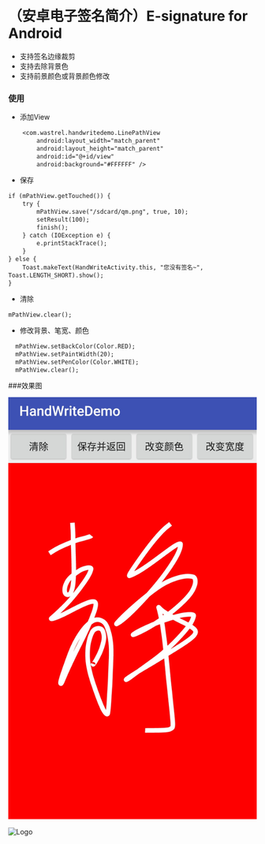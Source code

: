 （安卓电子签名简介）E-signature for Android
============================
* 支持签名边缘裁剪
* 支持去除背景色
* 支持前景颜色或背景颜色修改


### 使用
- 添加View

```
    <com.wastrel.handwritedemo.LinePathView
        android:layout_width="match_parent"
        android:layout_height="match_parent"
        android:id="@+id/view"
        android:background="#FFFFFF" />
```
- 保存
 

```
if (mPathView.getTouched()) {
    try {
        mPathView.save("/sdcard/qm.png", true, 10);
        setResult(100);
        finish();
    } catch (IOException e) {
        e.printStackTrace();
    }
} else {
    Toast.makeText(HandWriteActivity.this, "您没有签名~", Toast.LENGTH_SHORT).show();
}

```

 
- 清除

```
mPathView.clear();
```
- 修改背景、笔宽、颜色

```
  mPathView.setBackColor(Color.RED);
  mPathView.setPaintWidth(20);
  mPathView.setPenColor(Color.WHITE);
  mPathView.clear();
```
  
###效果图

![Logo](webimage/img1.jpg)

![Logo](webimage/img2.png)

  
